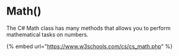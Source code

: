 # Math()

The C# Math class has many methods that allows you to perform mathematical tasks on numbers.

{% embed url="https://www.w3schools.com/cs/cs_math.php" %}
